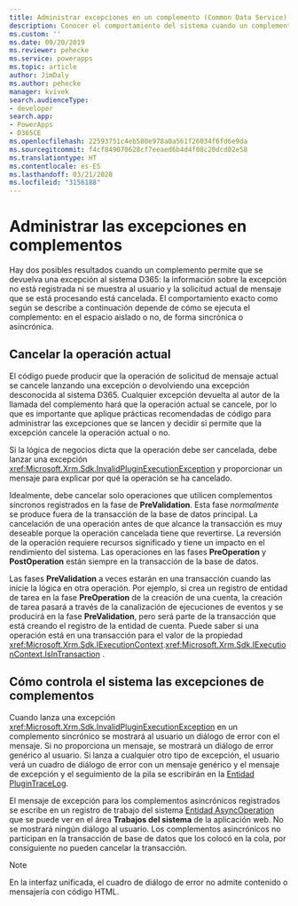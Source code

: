 ```yaml
---
title: Administrar excepciones en un complemento (Common Data Service) | Microsoft Docs
description: Conocer el comportamiento del sistema cuando un complemento devuelva una excepción al autor de la llamada.
ms.custom: ''
ms.date: 09/20/2019
ms.reviewer: pehecke
ms.service: powerapps
ms.topic: article
author: JimDaly
ms.author: pehecke
manager: kvivek
search.audienceType:
- developer
search.app:
- PowerApps
- D365CE
ms.openlocfilehash: 22593751c4eb580e978a0a561f26034f6fd6e9da
ms.sourcegitcommit: f4cf849070628cf7eeaed6b4d4f08c20dcd02e58
ms.translationtype: HT
ms.contentlocale: es-ES
ms.lasthandoff: 03/21/2020
ms.locfileid: "3156188"
---
```

# <a name="handle-exceptions-in-plug-ins"></a>Administrar las excepciones en complementos

Hay dos posibles resultados cuando un complemento permite que se devuelva una excepción al sistema D365: la información sobre la excepción no está registrada ni se muestra al usuario y la solicitud actual de mensaje que se está procesando está cancelada. El comportamiento exacto como según se describe a continuación depende de cómo se ejecuta el complemento: en el espacio aislado o no, de forma sincrónica o asincrónica.

<a name='cancelling-an-operation'></a>

## <a name="cancelling-the-current-operation"></a>Cancelar la operación actual

El código puede producir que la operación de solicitud de mensaje actual se cancele lanzando una excepción o devolviendo una excepción desconocida al sistema D365. Cualquier excepción devuelta al autor de la llamada del complemento hará que la operación actual se cancele, por lo que es importante que aplique prácticas recomendadas de código para administrar las excepciones que se lancen y decidir si permite que la excepción cancele la operación actual o no.

Si la lógica de negocios dicta que la operación debe ser cancelada, debe lanzar una excepción <xref:Microsoft.Xrm.Sdk.InvalidPluginExecutionException> y proporcionar un mensaje para explicar por qué la operación se ha cancelado.

Idealmente, debe cancelar solo operaciones que utilicen complementos síncronos registrados en la fase de **PreValidation**. Esta fase *normalmente* se produce fuera de la transacción de la base de datos principal. La cancelación de una operación antes de que alcance la transacción es muy deseable porque la operación cancelada tiene que revertirse. La reversión de la operación requiere recursos significado y tiene un impacto en el rendimiento del sistema. Las operaciones en las fases **PreOperation** y **PostOperation** están siempre en la transacción de la base de datos.

Las fases **PreValidation** a veces estarán en una transacción cuando las inicie la lógica en otra operación. Por ejemplo, si crea un registro de entidad de tarea en la fase **PreOperation** de la creación de una cuenta, la creación de tarea pasará a través de la canalización de ejecuciones de eventos y se producirá en la fase **PreValidation**, pero será parte de la transacción que está creando el registro de la entidad de cuenta. Puede saber si una operación está en una transacción para el valor de la propiedad <xref:Microsoft.Xrm.Sdk.IExecutionContext>.<xref:Microsoft.Xrm.Sdk.IExecutionContext.IsInTransaction> .

## <a name="how-the-system-handles-plug-in-exceptions"></a>Cómo controla el sistema las excepciones de complementos

Cuando lanza una excepción <xref:Microsoft.Xrm.Sdk.InvalidPluginExecutionException> en un complemento sincrónico se mostrará al usuario un diálogo de error con el mensaje. Si no proporciona un mensaje, se mostrará un diálogo de error genérico al usuario. Si lanza a cualquier otro tipo de excepción, el usuario verá un cuadro de diálogo de error con un mensaje genérico y el mensaje de excepción y el seguimiento de la pila se escribirán en la [Entidad PluginTraceLog](reference/entities/plugintracelog.md).

El mensaje de excepción para los complementos asincrónicos registrados se escribe en un registro de trabajo del sistema [Entidad AsyncOperation](reference/entities/asyncoperation.md) que se puede ver en el área **Trabajos del sistema** de la aplicación web. No se mostrará ningún diálogo al usuario. Los complementos asincrónicos no participan en la transacción de base de datos que los colocó en la cola, por consiguiente no pueden cancelar la transacción.

> [!NOTE]
> En la interfaz unificada, el cuadro de diálogo de error no admite contenido o mensajería con código HTML.
